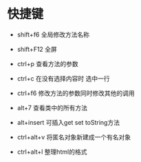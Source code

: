 # 快捷键

- shift+f6    全局修改方法名称
- shift+F12   全屏
- ctrl+p      查看方法的参数
- ctrl+c      在没有选择内容时 选中一行
- ctrl+f6     修改方法的参数同时修改其他的调用
- alt+7       查看类中的所有方法
- alt+insert  可插入get set toString方法
- ctrl+alt+v  将匿名对象新建成一个有名对象


- ctrl+alt+l  整理html的格式